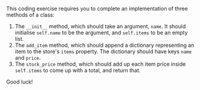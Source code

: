 This coding exercise requires you to complete an implementation of three methods of a class:

1. The `__init__` method, which should take an argument, `name`. It should initialise `self.name` to be the argument, and `self.items` to be an empty list.
2. The `add_item` method, which should append a dictionary representing an item to the store's `items` property. The dictionary should have keys `name` and `price`.
3. The `stock_price` method, which should add up each item price inside `self.items` to come up with a total, and return that.

Good luck!